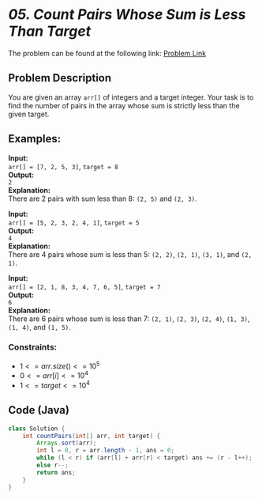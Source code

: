# *05. Count Pairs Whose Sum is Less Than Target*

The problem can be found at the following link: [Problem Link](https://www.geeksforgeeks.org/problems/count-pairs-whose-sum-is-less-than-target/1)

## Problem Description

You are given an array `arr[]` of integers and a target integer. Your task is to find the number of pairs in the array whose sum is strictly less than the given target.

## Examples:

**Input:**  
`arr[] = [7, 2, 5, 3]`, `target = 8`  
**Output:**  
`2`  
**Explanation:**  
There are 2 pairs with sum less than 8: `(2, 5)` and `(2, 3)`.

**Input:**  
`arr[] = [5, 2, 3, 2, 4, 1]`, `target = 5`  
**Output:**  
`4`  
**Explanation:**  
There are 4 pairs whose sum is less than 5: `(2, 2)`, `(2, 1)`, `(3, 1)`, and `(2, 1)`.

**Input:**  
`arr[] = [2, 1, 8, 3, 4, 7, 6, 5]`, `target = 7`  
**Output:**  
`6`  
**Explanation:**  
There are 6 pairs whose sum is less than 7: `(2, 1)`, `(2, 3)`, `(2, 4)`, `(1, 3)`, `(1, 4)`, and `(1, 5)`.

### Constraints:
- $`1 <= arr.size() <= 10^5`$
- $`0 <= arr[i] <= 10^4`$
- $`1 <= target <= 10^4`$

## Code (Java)

```java
class Solution {
    int countPairs(int[] arr, int target) {
        Arrays.sort(arr);
        int l = 0, r = arr.length - 1, ans = 0;
        while (l < r) if (arr[l] + arr[r] < target) ans += (r - l++);
        else r--;
        return ans;
    }
}
```
